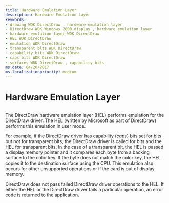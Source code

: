 ```yaml
---
title: Hardware Emulation Layer
description: Hardware Emulation Layer
keywords:
- drawing WDK DirectDraw , hardware emulation layer
- DirectDraw WDK Windows 2000 display , hardware emulation layer
- hardware emulation layer WDK DirectDraw
- HEL WDK DirectDraw
- emulation WDK DirectDraw
- transparent blts WDK DirectDraw
- capability bits WDK DirectDraw
- caps bits WDK DirectDraw
- surfaces WDK DirectDraw , capability bits
ms.date: 04/20/2017
ms.localizationpriority: medium
---
```


# Hardware Emulation Layer


## <span id="ddk_hardware_emulation_layer_gg"></span><span id="DDK_HARDWARE_EMULATION_LAYER_GG"></span>


The DirectDraw hardware emulation layer (HEL) performs emulation for the DirectDraw driver. The HEL (written by Microsoft as part of DirectDraw) performs this emulation in user mode.

For example, if the DirectDraw driver has capability (*caps*) bits set for blts but not for transparent blts, the DirectDraw driver is called for blts and the HEL for transparent blts. In the case of a transparent blt, the HEL is passed a display memory pointer and it compares each byte from a backing surface to the color key. If the byte does not match the color key, the HEL copies it to the destination surface using the CPU. This emulation also occurs for other unsupported operations or if the card is out of display memory.

DirectDraw does not pass failed DirectDraw driver operations to the HEL. If either the HEL or the DirectDraw driver fails a particular operation, an error code is returned to the application.

 

 





